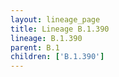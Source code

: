 ```yaml
---
layout: lineage_page
title: Lineage B.1.390
lineage: B.1.390
parent: B.1
children: ['B.1.390']
---
```

